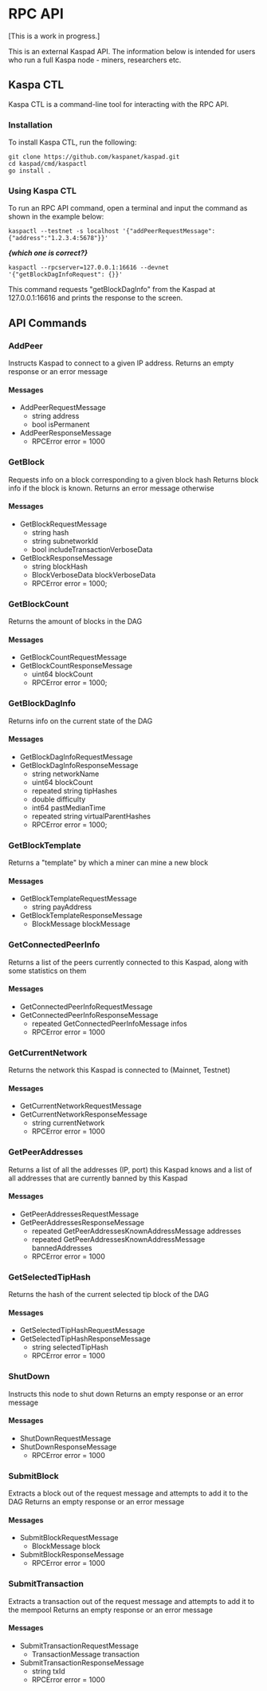 # RPC API

[This is a work in progress.]

This is an external Kaspad API. The information below is intended for users who run a full Kaspa node - miners, researchers etc.

## Kaspa CTL

Kaspa CTL is a command-line tool for interacting with the RPC API.

### Installation

To install Kaspa CTL, run the following:

```
git clone https://github.com/kaspanet/kaspad.git  
cd kaspad/cmd/kaspactl  
go install .
```

### Using Kaspa CTL

To run an RPC API command, open a terminal and input the command as shown in the example below:

```
kaspactl --testnet -s localhost '{"addPeerRequestMessage":{"address":"1.2.3.4:5678"}}'
```

***{which one is correct?}***

```
kaspactl --rpcserver=127.0.0.1:16616 --devnet '{"getBlockDagInfoRequest": {}}' 
```

This command requests "getBlockDagInfo" from the Kaspad at 127.0.0.1:16616 and prints the response to the screen.

## API Commands

### AddPeer

Instructs Kaspad to connect to a given IP address. Returns an empty response or an error message

#### Messages
* AddPeerRequestMessage
    * string address
    * bool isPermanent
* AddPeerResponseMessage
    * RPCError error = 1000

### GetBlock

Requests info on a block corresponding to a given block hash Returns block info if the block is known. Returns an error message otherwise

#### Messages

* GetBlockRequestMessage
    * string hash
    * string subnetworkId
    * bool includeTransactionVerboseData
* GetBlockResponseMessage
    * string blockHash
    * BlockVerboseData blockVerboseData
    * RPCError error = 1000;

### GetBlockCount

Returns the amount of blocks in the DAG

#### Messages

* GetBlockCountRequestMessage
* GetBlockCountResponseMessage
    * uint64 blockCount
    * RPCError error = 1000;

### GetBlockDagInfo

Returns info on the current state of the DAG

#### Messages

* GetBlockDagInfoRequestMessage
* GetBlockDagInfoResponseMessage
    * string networkName
    * uint64 blockCount
    * repeated string tipHashes
    * double difficulty
    * int64 pastMedianTime
    * repeated string virtualParentHashes
    * RPCError error = 1000;

### GetBlockTemplate

Returns a "template" by which a miner can mine a new block

#### Messages

* GetBlockTemplateRequestMessage
    * string payAddress
* GetBlockTemplateResponseMessage
    * BlockMessage blockMessage

### GetConnectedPeerInfo

Returns a list of the peers currently connected to this Kaspad, along with some statistics on them

#### Messages

* GetConnectedPeerInfoRequestMessage
* GetConnectedPeerInfoResponseMessage
    * repeated GetConnectedPeerInfoMessage infos
    * RPCError error = 1000

### GetCurrentNetwork

Returns the network this Kaspad is connected to (Mainnet, Testnet)

#### Messages

* GetCurrentNetworkRequestMessage
* GetCurrentNetworkResponseMessage
    * string currentNetwork
    * RPCError error = 1000

### GetPeerAddresses

Returns a list of all the addresses (IP, port) this Kaspad knows and a list of all addresses that are currently banned by this Kaspad

#### Messages

* GetPeerAddressesRequestMessage
* GetPeerAddressesResponseMessage
    * repeated GetPeerAddressesKnownAddressMessage addresses
    * repeated GetPeerAddressesKnownAddressMessage bannedAddresses
    * RPCError error = 1000

### GetSelectedTipHash

Returns the hash of the current selected tip block of the DAG

#### Messages

* GetSelectedTipHashRequestMessage
* GetSelectedTipHashResponseMessage
    * string selectedTipHash
    * RPCError error = 1000

### ShutDown

Instructs this node to shut down
Returns an empty response or an error message

#### Messages

* ShutDownRequestMessage
* ShutDownResponseMessage
    * RPCError error = 1000

### SubmitBlock

Extracts a block out of the request message and attempts to add it to the DAG
Returns an empty response or an error message

#### Messages

* SubmitBlockRequestMessage 
    * BlockMessage block
* SubmitBlockResponseMessage 
    * RPCError error = 1000

### SubmitTransaction

Extracts a transaction out of the request message and attempts to add it to the mempool Returns an empty response or an error message

#### Messages

* SubmitTransactionRequestMessage
    * TransactionMessage transaction
* SubmitTransactionResponseMessage
    * string txId
    * RPCError error = 1000

